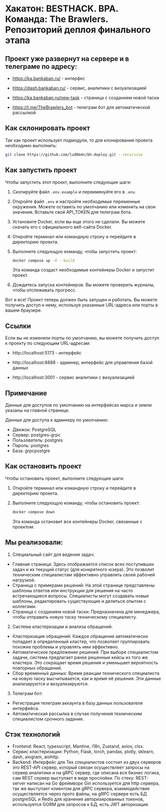 # Хакатон: BESTHACK. BPA. Команда: The Brawlers. Репозиторий деплоя финального этапа

## Проект уже развернут на сервере и в телеграме по адресу:
* https://ka.bankaban.ru/ - интерфес

* https://dash.bankaban.ru/ - сервис, аналитики с визуализацией

* https://ka.bankaban.ru/new-task - страница с созданием новой таски

* https://t.me/TheBrawlers_bot - телеграм бот для автоматической рассылкой


## Как склонировать проект

Так как проект использует подмодули, то для клонирования проекта необходимо выполнить:

```bash
git clone https://github.com/lud0m4n/bh-deploy.git --recursive
```

## Как запустить проект

Чтобы запустить этот проект, выполните следующие шаги:

1. Скопируйте файл `.env.example` и переименуйте его в `.env`.
2. Откройте файл `.env` и настройте необходимые переменные окружения. Можете оставить по умолчанию или изменить на свои значения. Вставьте свой API_TOKEN для телеграм бота.
3. Установите Docker, если вы еще этого не сделали. Вы можете скачать его с официального веб-сайта Docker.
4. Откройте терминал или командную строку и перейдите в директорию проекта.
5. Выполните следующую команду, чтобы запустить проект:

    ```bash
    docker compose up -d --build
    ```

    Эта команда создаст необходимые контейнеры Docker и запустит проект.

6. Дождитесь запуска контейнеров. Вы можете проверить журналы, чтобы отслеживать прогресс.

Вот и все! Проект теперь должен быть запущен и работать. Вы можете получить доступ к нему, используя указанные URL-адреса или порты в вашем браузере.

## Ссылки

Если вы не изменяли порты по умолчанию, вы можете получить доступ к проекту по следующим URL-адресам:
* http://localhost:5173 - интерфейс 

* http://localhost:8888 - админер, интерфейс для управления базой данных

* http://localhost:3001 - сервис аналитики с визуализацией

## Примечание
Данные для доступов по умолчанию на интерфейсах марса и земли указаны на главной странице.

Данные для доступа к админеру по умолчанию:
* Движок: PostgreSQL
* Сервер: postgres-grpc
* Пользователь: postgres
* Пароль: postgres
* Базa: grpcpostgre 

## Как остановить проект

Чтобы остановить проект, выполните следующие шаги:

1. Откройте терминал или командную строку и перейдите в директорию проекта.

2. Выполните следующую команду, чтобы остановить проект:

    ```bash
    docker compose down
    ```

    Эта команда остановит все контейнеры Docker, связанные с проектом.
## Мы реализовали:

 1. Специальный сайт для ведения задач:
* Главная страница: Здесь отображается список всех поступивших задач и их текущий статус (для конкретного юзера). Это позволит техническим специалистам эффективно управлять своей рабочей нагрузкой.
* Страница с примерами решений: На этой странице представлены шаблоны ответов или инструкции для решения на часто встречающиеся вопросы. Специалисты могут создавать новые шаблоны, редактировать существующие и делиться опытом с коллегами.
* Страница с созданием новой таски: Предназначена для менеджера, чтобы отправить новую таску техническому специалисту.

 2. Система кластеризации и анализа обращений:
* Кластеризация обращений: Каждое обращение автоматически попадает в определенный кластер, что позволяет группировать похожие проблемы и управлять ими эффективно.
* Автоматическое предложение решений: При выборе специалистом задачи, система предлагает ранее решенные кейсы из того же кластера. Это сокращает время решения и уменьшает вероятность повторных обращений.
* Сбор временны́х данных: Время реакции технического специалиста на новую таску высчитывается, как и время её решения. Эти данные анализируются и визуализируются.

 3. Телеграм бот:
* Регистрация телеграм аккаунта в базу данных пользователя интерфейса.
* Автоматическая рассылка в случае получения техническим специалистом срочного задания.

## Стэк технологий
* Frontend: React, typesscript, Mantine, i18n, Zustand, axios, clsx. 
* Сервис кластеризации: Python, Flask, torch, pandas, plotly, sklearn, dash, aiogram, aiohttp.
* Backend: Интерфейс для Тех специалистов состоит из двух серверов это REST-API сервер, который связан осуществляет запросы на сервер аналитики и на gRPC сервер, где описана вся бизнес логика, сам REST сервер выступает в виде прослойки. По стеку: REST-server написан на Go фреймворк Gin используется для http сервера, так же выступает клиентом для gRPC сервера, взаимодействие осуществляется через прото файлы, на gRPC сервере есть БД postgreSQL и Redis для хранения авторизированных токенов, используется GORM для запросов к БД, есть JWT авторизация.
